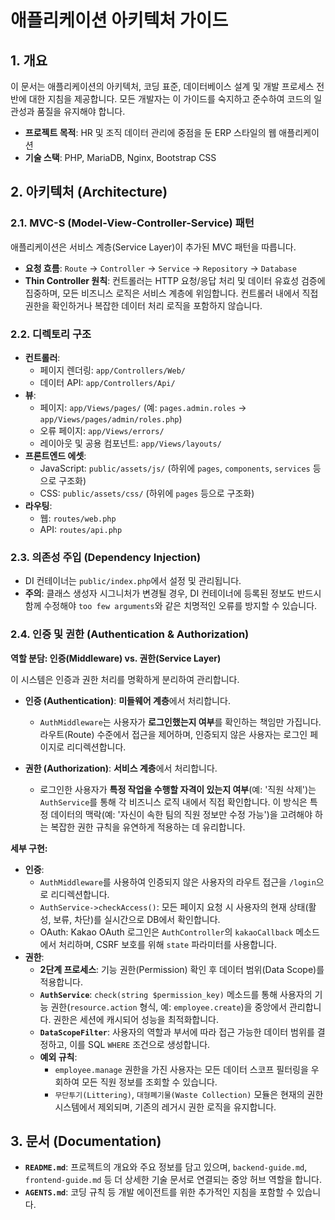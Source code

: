 # 애플리케이션 아키텍처 가이드

## 1. 개요

이 문서는 애플리케이션의 아키텍처, 코딩 표준, 데이터베이스 설계 및 개발 프로세스 전반에 대한 지침을 제공합니다. 모든 개발자는 이 가이드를 숙지하고 준수하여 코드의 일관성과 품질을 유지해야 합니다.

-   **프로젝트 목적**: HR 및 조직 데이터 관리에 중점을 둔 ERP 스타일의 웹 애플리케이션
-   **기술 스택**: PHP, MariaDB, Nginx, Bootstrap CSS

## 2. 아키텍처 (Architecture)

### 2.1. MVC-S (Model-View-Controller-Service) 패턴

애플리케이션은 서비스 계층(Service Layer)이 추가된 MVC 패턴을 따릅니다.

-   **요청 흐름**: `Route` → `Controller` → `Service` → `Repository` → `Database`
-   **Thin Controller 원칙**: 컨트롤러는 HTTP 요청/응답 처리 및 데이터 유효성 검증에 집중하며, 모든 비즈니스 로직은 서비스 계층에 위임합니다. 컨트롤러 내에서 직접 권한을 확인하거나 복잡한 데이터 처리 로직을 포함하지 않습니다.

### 2.2. 디렉토리 구조

-   **컨트롤러**:
    -   페이지 렌더링: `app/Controllers/Web/`
    -   데이터 API: `app/Controllers/Api/`
-   **뷰**:
    -   페이지: `app/Views/pages/` (예: `pages.admin.roles` → `app/Views/pages/admin/roles.php`)
    -   오류 페이지: `app/Views/errors/`
    -   레이아웃 및 공용 컴포넌트: `app/Views/layouts/`
-   **프론트엔드 에셋**:
    -   JavaScript: `public/assets/js/` (하위에 `pages`, `components`, `services` 등으로 구조화)
    -   CSS: `public/assets/css/` (하위에 `pages` 등으로 구조화)
-   **라우팅**:
    -   웹: `routes/web.php`
    -   API: `routes/api.php`

### 2.3. 의존성 주입 (Dependency Injection)

-   DI 컨테이너는 `public/index.php`에서 설정 및 관리됩니다.
-   **주의**: 클래스 생성자 시그니처가 변경될 경우, DI 컨테이너에 등록된 정보도 반드시 함께 수정해야 `too few arguments`와 같은 치명적인 오류를 방지할 수 있습니다.

### 2.4. 인증 및 권한 (Authentication & Authorization)

**역할 분담: 인증(Middleware) vs. 권한(Service Layer)**

이 시스템은 인증과 권한 처리를 명확하게 분리하여 관리합니다.

-   **인증 (Authentication)**: **미들웨어 계층**에서 처리합니다.
    -   `AuthMiddleware`는 사용자가 **로그인했는지 여부**를 확인하는 책임만 가집니다. 라우트(Route) 수준에서 접근을 제어하며, 인증되지 않은 사용자는 로그인 페이지로 리디렉션합니다.

-   **권한 (Authorization)**: **서비스 계층**에서 처리합니다.
    -   로그인한 사용자가 **특정 작업을 수행할 자격이 있는지 여부**(예: '직원 삭제')는 `AuthService`를 통해 각 비즈니스 로직 내에서 직접 확인합니다. 이 방식은 특정 데이터의 맥락(예: '자신이 속한 팀의 직원 정보만 수정 가능')을 고려해야 하는 복잡한 권한 규칙을 유연하게 적용하는 데 유리합니다.

**세부 구현:**

-   **인증**:
    -   `AuthMiddleware`를 사용하여 인증되지 않은 사용자의 라우트 접근을 `/login`으로 리디렉션합니다.
    -   `AuthService->checkAccess()`: 모든 페이지 요청 시 사용자의 현재 상태(활성, 보류, 차단)를 실시간으로 DB에서 확인합니다.
    -   OAuth: Kakao OAuth 로그인은 `AuthController`의 `kakaoCallback` 메소드에서 처리하며, CSRF 보호를 위해 `state` 파라미터를 사용합니다.
-   **권한**:
    -   **2단계 프로세스**: 기능 권한(Permission) 확인 후 데이터 범위(Data Scope)를 적용합니다.
    -   **`AuthService`**: `check(string $permission_key)` 메소드를 통해 사용자의 기능 권한(`resource.action` 형식, 예: `employee.create`)을 중앙에서 관리합니다. 권한은 세션에 캐시되어 성능을 최적화합니다.
    -   **`DataScopeFilter`**: 사용자의 역할과 부서에 따라 접근 가능한 데이터 범위를 결정하고, 이를 SQL `WHERE` 조건으로 생성합니다.
    -   **예외 규칙**:
        -   `employee.manage` 권한을 가진 사용자는 모든 데이터 스코프 필터링을 우회하여 모든 직원 정보를 조회할 수 있습니다.
        -   `무단투기(Littering)`, `대형폐기물(Waste Collection)` 모듈은 현재의 권한 시스템에서 제외되며, 기존의 레거시 권한 로직을 유지합니다.

## 3. 문서 (Documentation)

-   **`README.md`**: 프로젝트의 개요와 주요 정보를 담고 있으며, `backend-guide.md`, `frontend-guide.md` 등 더 상세한 기술 문서로 연결되는 중앙 허브 역할을 합니다.
-   **`AGENTS.md`**: 코딩 규칙 등 개발 에이전트를 위한 추가적인 지침을 포함할 수 있습니다.
